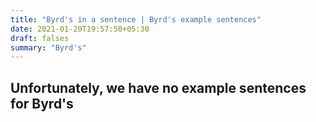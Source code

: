 ```yaml
---
title: "Byrd's in a sentence | Byrd's example sentences"
date: 2021-01-20T19:57:50+05:30
draft: falses
summary: "Byrd's"
---
```

## Unfortunately, we have no example sentences for Byrd's                 
